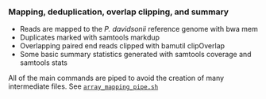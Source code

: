 ### Mapping, deduplication, overlap clipping, and summary

* Reads are mapped to the *P. davidsonii* reference genome with bwa mem
* Duplicates marked with samtools markdup
* Overlapping paired end reads clipped with bamutil clipOverlap
* Some basic summary statistics generated with samtools coverage and samtools stats

All of the main commands are piped to avoid the creation of many intermediate files. See [`array_mapping_pipe.sh`](https://github.com/benstemon/dasanthera_novaseq/blob/main/mapping_etc/array_mapping_pipe.sh)
